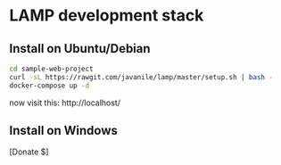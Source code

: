 # LAMP development stack 

## Install on Ubuntu/Debian

```bash
cd sample-web-project
curl -sL https://rawgit.com/javanile/lamp/master/setup.sh | bash -
docker-compose up -d
```

now visit this: http://localhost/

## Install on Windows 

[Donate $]